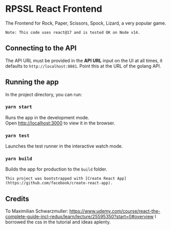 # RPSSL React Frontend
The Frontend for Rock, Paper, Scissors, Spock, Lizard, a very popular game.

```
Note: This code uses react@17 and is tested OK on Node v14. 
```

## Connecting to the API
The API URL must be provided in the **API URL** input on the UI at all times, it defaults to  `http://localhost:8081`. Point this at the URL of the golang API.

## Running the app

In the project directory, you can run:

### `yarn start`
Runs the app in the development mode.\
Open [http://localhost:3000](http://localhost:3000) to view it in the browser.

### `yarn test`
Launches the test runner in the interactive watch mode.

### `yarn build`
Builds the app for production to the `build` folder.

```
This project was bootstrapped with [Create React App](https://github.com/facebook/create-react-app).
```

## Credits
To Maximilian Schwarzmuller: https://www.udemy.com/course/react-the-complete-guide-incl-redux/learn/lecture/25595350?start=0#overview
I borrowed the css in the tutorial and ideas aplenty.

